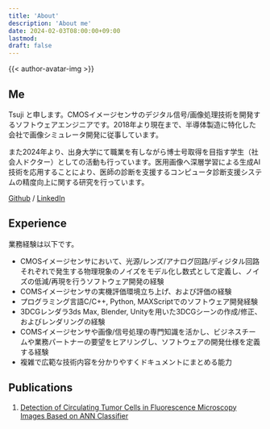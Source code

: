 ```yaml
---
title: 'About'
description: 'About me'
date: 2024-02-03T08:00:00+09:00
lastmod: 
draft: false
---
```


{{< author-avatar-img >}}

## Me

Tsuji と申します。CMOSイメージセンサのデジタル信号/画像処理技術を開発するソフトウェアエンジニアです。2018年より現在まで、半導体製造に特化した会社で画像シミュレータ開発に従事しています。

また2024年より、出身大学にて職業を有しながら博士号取得を目指す学生（社会人ドクター）としての活動も行っています。医用画像へ深層学習による生成AI技術を応用することにより、医師の診断を支援するコンピュータ診断支援システムの精度向上に関する研究を行っています。

[Github](https://github.com/kktsuji) / [LinkedIn](https://www.linkedin.com/in/kktsuji/)

## Experience

業務経験は以下です。

* CMOSイメージセンサにおいて、光源/レンズ/アナログ回路/ディジタル回路それぞれで発生する物理現象のノイズをモデル化し数式として定義し、ノイズの低減/再現を行うソフトウェア開発の経験
* COMSイメージセンサの実機評価環境立ち上げ、および評価の経験
* プログラミング言語C/C++, Python, MAXScriptでのソフトウェア開発経験
* 3DCGレンダラ3ds Max, Blender, Unityを用いた3DCGシーンの作成/修正、およびレンダリングの経験
* COMSイメージセンサや画像/信号処理の専門知識を活かし、ビジネスチームや業務パートナーの要望をヒアリングし、ソフトウェアの開発仕様を定義する経験
* 複雑で広範な技術内容を分かりやすくドキュメントにまとめる能力

## Publications

1. [Detection of Circulating Tumor Cells in Fluorescence Microscopy Images Based on ANN Classifier](https://link.springer.com/article/10.1007/s11036-018-1121-0)
